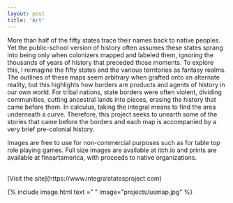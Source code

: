 ```yaml
---
layout: post
title: 'Art'
---
```

More than half of the fifty states trace their names back to native peoples. Yet the public-school version of history often assumes these states sprang into being only when colonizers mapped and labeled them, ignoring the thousands of years of history that preceded those moments. To explore this, I reimagine the fifty states and the various territories as fantasy realms. The outlines of these maps seem arbitrary when grafted onto an alternate reality, but this highlights how borders are products and agents of history in our own world. For tribal nations, state borders were often violent, dividing communities, cutting ancestral lands into pieces, erasing the history that came before them. In calculus, taking the integral means to find the area underneath a curve. Therefore, this project seeks to unearth some of the stories that came before the borders and each map is accompanied by a very brief pre-colonial history. 

 

Images are free to use for non-commercial purposes such as for table top role playing games. Full size images are available at itch.io and prints are available at fineartamerica, with proceeds to native organizations. 

<br>
[Visit the site](https://www.integralstatesproject.com)
<br>

{% include image.html text =" " image="projects/usmap.jpg" %}
